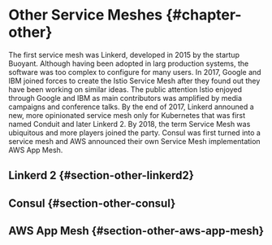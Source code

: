 # Other Service Meshes {#chapter-other}

The first service mesh was Linkerd, developed in 2015 by the startup Buoyant. Although having been adopted in larg production systems, the software was too complex to configure for many users. In 2017, Google and IBM joined forces to create the Istio Service Mesh after they found out they have been working on similar ideas. The public attention Istio enjoyed through Google and IBM as main contributors was amplified by media campaigns and conference talks. By the end of 2017, Linkerd announed a new, more opinionated service mesh only for Kubernetes that was first named Conduit and later Linkerd 2. By 2018, the term Service Mesh was ubiquitous and more players joined the party. Consul was first turned into a service mesh and AWS announced their own Service Mesh implementation AWS App Mesh.

## Linkerd 2 {#section-other-linkerd2}

## Consul {#section-other-consul}

## AWS App Mesh {#section-other-aws-app-mesh}
